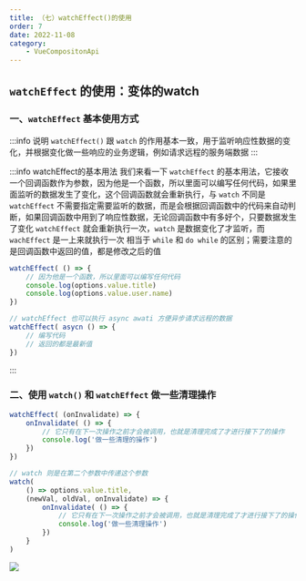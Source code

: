 ```yaml
---
title: （七）watchEffect()的使用
order: 7
date: 2022-11-08
category:
    - VueCompositonApi
---
```


## `watchEffect` 的使用：变体的watch

### 一、`watchEffect` 基本使用方式
:::info 说明
`watchEffect()` 跟 `watch` 的作用基本一致，用于监听响应性数据的变化，并根据变化做一些响应的业务逻辑，例如请求远程的服务端数据
:::

:::info watchEffect的基本用法
我们来看一下 `watchEffect` 的基本用法，它接收一个回调函数作为参数，因为他是一个函数，所以里面可以编写任何代码，如果里面监听的数据发生了变化，这个回调函数就会重新执行，与 `watch` 不同是 `watchEffect` 不需要指定需要监听的数据，而是会根据回调函数中的代码来自动判断，如果回调函数中用到了响应性数据，无论回调函数中有多好个，只要数据发生了变化 `watchEffect` 就会重新执行一次，`watch` 是数据变化了才监听，而 `wachEffect` 是一上来就执行一次 相当于 `while` 和 `do while` 的区别；需要注意的是回调函数中返回的值，都是修改之后的值
```js
watchEffect( () => {
    // 因为他是一个函数，所以里面可以编写任何代码
    console.log(options.value.title)
    console.log(options.value.user.name)
})

// watchEffect 也可以执行 async awati 方便异步请求远程的数据
watchEffect( asycn () => {
    // 编写代码
    // 返回的都是最新值
})
```
:::


### 二、使用 `watch()` 和 `watchEffect` 做一些清理操作
```js
watchEffect( (onInvalidate) => {
    onInvalidate( () => {
        // 它只有在下一次操作之前才会被调用，也就是清理完成了才进行接下了的操作
        console.log('做一些清理的操作')
    })
})

// watch 则是在第二个参数中传递这个参数
watch(
    () => options.value.title,
    (newVal, oldVal, onInvalidate) => {
        onInvalidate( () => {
            // 它只有在下一次操作之前才会被调用，也就是清理完成了才进行接下了的操作, 因为它没有在开始就执行一次,所以它会在调用第二次的时候才会执行
            console.log('做一些清理操作')
        })
    }
)
```

![](https://image.zswei.xyz//img/compositonApi-7.png)


